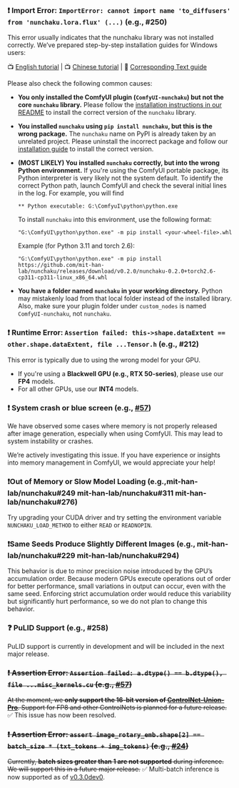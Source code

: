 ### ❗ Import Error: `ImportError: cannot import name 'to_diffusers' from 'nunchaku.lora.flux' (...)` (e.g., #250)
This error usually indicates that the nunchaku library was not installed correctly. We’ve prepared step-by-step installation guides for Windows users:

📺 [English tutorial](https://youtu.be/YHAVe-oM7U8?si=cM9zaby_aEHiFXk0) | 📺 [Chinese tutorial](https://www.bilibili.com/video/BV1BTocYjEk5/?share_source=copy_web&vd_source=8926212fef622f25cc95380515ac74ee) | 📖 [Corresponding Text guide](https://github.com/mit-han-lab/nunchaku/blob/main/docs/setup_windows.md)

Please also check the following common causes:
* **You only installed the ComfyUI plugin (`ComfyUI-nunchaku`) but not the core `nunchaku` library.** Please follow the [installation instructions in our README](https://github.com/mit-han-lab/nunchaku?tab=readme-ov-file#installation) to install the correct version of the `nunchaku` library.

* **You installed `nunchaku` using `pip install nunchaku`, but this is the wrong package.**
  The `nunchaku` name on PyPI is already taken by an unrelated project. Please uninstall the incorrect package and follow our [installation guide](https://github.com/mit-han-lab/nunchaku?tab=readme-ov-file#installation) to install the correct version.

* **(MOST LIKELY) You installed `nunchaku` correctly, but into the wrong Python environment.**
  If you're using the ComfyUI portable package, its Python interpreter is very likely not the system default. To identify the correct Python path, launch ComfyUI and check the several initial lines in the log. For example, you will find

  ```text
  ** Python executable: G:\ComfyuI\python\python.exe
  ```

  To install `nunchaku` into this environment, use the following format:

  ```shell
  "G:\ComfyUI\python\python.exe" -m pip install <your-wheel-file>.whl
  ```

  Example (for Python 3.11 and torch 2.6):

  ```shell
  "G:\ComfyUI\python\python.exe" -m pip install https://github.com/mit-han-lab/nunchaku/releases/download/v0.2.0/nunchaku-0.2.0+torch2.6-cp311-cp311-linux_x86_64.whl
  ```

* **You have a folder named `nunchaku` in your working directory.**
  Python may mistakenly load from that local folder instead of the installed library. Also, make sure your plugin folder under `custom_nodes` is named `ComfyUI-nunchaku`, not `nunchaku`.

### ❗ Runtime Error: `Assertion failed: this->shape.dataExtent == other.shape.dataExtent, file ...Tensor.h` (e.g., #212)
This error is typically due to using the wrong model for your GPU.

- If you're using a **Blackwell GPU (e.g., RTX 50-series)**, please use our **FP4** models.
- For all other GPUs, use our **INT4** models.

### ❗ System crash or blue screen (e.g., [#57](https://github.com/mit-han-lab/ComfyUI-nunchaku/issues/57))
We have observed some cases where memory is not properly released after image generation, especially when using ComfyUI. This may lead to system instability or crashes.

We’re actively investigating this issue. If you have experience or insights into memory management in ComfyUI, we would appreciate your help!

### ❗Out of Memory or Slow Model Loading (e.g.,mit-han-lab/nunchaku#249 mit-han-lab/nunchaku#311 mit-han-lab/nunchaku#276)
Try upgrading your CUDA driver and try setting the environment variable `NUNCHAKU_LOAD_METHOD` to either `READ` or `READNOPIN`.

### ❗Same Seeds Produce Slightly Different Images (e.g., mit-han-lab/nunchaku#229 mit-han-lab/nunchaku#294)
This behavior is due to minor precision noise introduced by the GPU’s accumulation order. Because modern GPUs execute operations out of order for better performance, small variations in output can occur, even with the same seed.
Enforcing strict accumulation order would reduce this variability but significantly hurt performance, so we do not plan to change this behavior.

### ❓ PuLID Support (e.g., #258)
PuLID support is currently in development and will be included in the next major release.

### ~~❗ Assertion Error: `Assertion failed: a.dtype() == b.dtype(), file ...misc_kernels.cu` (e.g., [#57](https://github.com/mit-han-lab/ComfyUI-nunchaku/issues/57))~~

~~At the moment, we **only support the 16-bit version of [ControlNet-Union-Pro](https://huggingface.co/Shakker-Labs/FLUX.1-dev-ControlNet-Union-Pro)**. Support for FP8 and other ControlNets is planned for a future release.~~ ✅ This issue has now been resolved.

### ~~❗ Assertion Error: `assert image_rotary_emb.shape[2] == batch_size * (txt_tokens + img_tokens)` (e.g., [#24](https://github.com/mit-han-lab/ComfyUI-nunchaku/issues/24))~~

~~Currently, **batch sizes greater than 1 are not supported** during inference. We will support this in a future major release.~~ ✅ Multi-batch inference is now supported as of [v0.3.0dev0](https://github.com/mit-han-lab/nunchaku/releases/tag/v0.3.0dev0).
